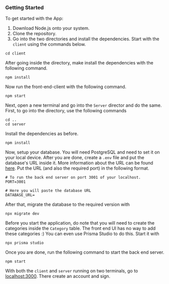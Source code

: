 
### Getting Started
To get started with the App:
1. Download Node.js onto your system.
2. Clone the repository.
3. Go into the two directories and install the dependencies. Start with the `client` using the commands below.
```
cd client
```
After going inside the directory, make install the dependencies with the following command.
```
npm install
```
Now run the front-end-client with the following command.
```
npm start
```
Next, open a new terminal and go into the `Server` director and do the same. First, to go into the directory, use the following commands
```
cd ..
cd server
```
Install the dependencies as before.
```
npm install
```
Now, setup your database. You will need PostgreSQL and need to set it on your local device. After you are done, create a `.env` file and put the database's URL inside it. More information about the URL can be found [here](https://www.prisma.io/docs/concepts/database-connectors/postgresql). Put the URL (and also the required port) in the following format.
```
# To run the back end server on port 3001 of your localhost.
PORT=3001

# Here you will paste the database URL
DATABASE_URL=
```
After that, migrate the database to the required version with 
```
npx migrate dev
```
Before you start the application, do note that you will need to create the categories inside the `Category` table. The front end UI has no way to add these categories :)
You can even use Prisma Studio to do this. Start it with
```
npx prisma studio
```

Once you are done, run the following command to start the back end server.
```
npm start
```
With both the `client` and `server` running on two terminals, go to [localhost:3000](http://localhost:3000). There create an account and sign.